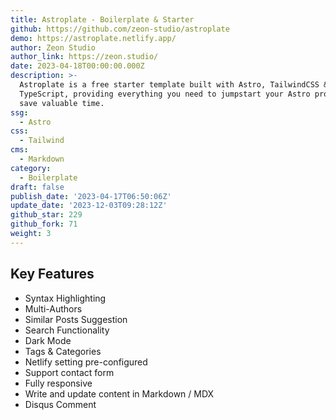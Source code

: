 ```yaml
---
title: Astroplate - Boilerplate & Starter
github: https://github.com/zeon-studio/astroplate
demo: https://astroplate.netlify.app/
author: Zeon Studio
author_link: https://zeon.studio/
date: 2023-04-18T00:00:00.000Z
description: >-
  Astroplate is a free starter template built with Astro, TailwindCSS &
  TypeScript, providing everything you need to jumpstart your Astro project and
  save valuable time.
ssg:
  - Astro
css:
  - Tailwind
cms:
  - Markdown
category:
  - Boilerplate
draft: false
publish_date: '2023-04-17T06:50:06Z'
update_date: '2023-12-03T09:28:12Z'
github_star: 229
github_fork: 71
weight: 3
---
```


## Key Features

- Syntax Highlighting
- Multi-Authors
- Similar Posts Suggestion
- Search Functionality
- Dark Mode
- Tags & Categories
- Netlify setting pre-configured
- Support contact form
- Fully responsive
- Write and update content in Markdown / MDX
- Disqus Comment
